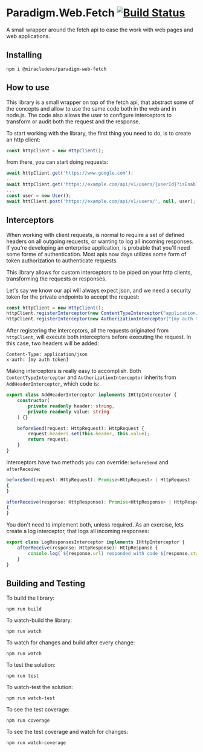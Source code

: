 # Paradigm.Web.Fetch [![Build Status](https://travis-ci.org/MiracleDevs/Paradigm.Web.Fetch.svg?branch=master)](https://travis-ci.org/MiracleDevs/Paradigm.Web.Fetch)

A small wrapper around the fetch api to ease the work with web pages and web applications.

## Installing

```shell
npm i @miracledevs/paradigm-web-fetch
```

## How to use

This library is a small wrapper on top of the fetch api, that abstract some of the concepts and allow to use the same code both in the web and in node.js.
The code also allows the user to configure interceptors to transform or audit both the request and the response.

To start working with the library, the first thing you need to do, is to create an http client:

```typescript
const httpClient = new HttpClient();
```

from there, you can start doing requests:

```typescript
await httpClient.get('https://www.google.com');
...
await httpClient.get('https://example.com/api/v1/users/{userId}?isEnabled={isEnabled}', { userId: 1, isEnabled: true });
...
const user = new User();
await httClient.post('https://example.com/api/v1/users/', null, user);
```

## Interceptors

When working with client requests, is normal to require a set of defined headers on all outgoing requests, or wanting to log all incoming responses. If you're developing an enterprise application, is probable that you'll need some forme of authentication. Most apis now days utilizes some form of token authorization to authenticate requests.

This library allows for custom interceptors to be piped on your http clients, transforming the requests or responses.

Let's say we know our api will always expect json, and we need a security token for the private endpoints to accept the request:

```typescript
const httpClient = new HttpClient();
httpClient.registerInterceptor(new ContentTypeInterceptor("application/json"));
httpClient.registerInterceptor(new AuthorizationInterceptor("[my auth token]"));
```

After registering the interceptors, all the requests originated from `httpClient`, will execute both interceptors before executing the request. In this case, two headers will be added:

```text
Content-Type: application/json
x-auth: [my auth token]
```

Making interceptors is really easy to accomplish. Both `ContentTypeInterceptor` and `AuthorizationInterceptor` inherits from `AddHeaderInterceptor`, which code is:

```typescript
export class AddHeaderInterceptor implements IHttpInterceptor {
    constructor(
        private readonly header: string,
        private readonly value: string
    ) {}

    beforeSend(request: HttpRequest): HttpRequest {
        request.headers.set(this.header, this.value);
        return request;
    }
}
```

Interceptors have two methods you can override: `beforeSend` and `afterReceive`:

```typescript
beforeSend(request: HttpRequest): Promise<HttpRequest> | HttpRequest
{
}

afterReceive(response: HttpResponse): Promise<HttpResponse> | HttpResponse
{
}
```

You don't need to implement both, unless required.
As an exercise, lets create a log interceptor, that logs all incoming responses:

```typescript
export class LogResponsesInterceptor implements IHttpInterceptor {
    afterReceive(response: HttpResponse): HttpResponse {
        console.log(`${response.url} responded with code ${response.statusText} [${response.status}]`);
    }
}
```

## Building and Testing

To build the library:

```shell
npm run build
```

To watch-build the library:

```shell
npm run watch
```

To watch for changes and build after every change:

```shell
npm run watch
```

To test the solution:

```shell
npm run test
```

To watch-test the solution:

```shell
npm run watch-test
```

To see the test coverage:

```shell
npm run coverage
```

To see the test coverage and watch for changes:

```shell
npm run watch-coverage
```
